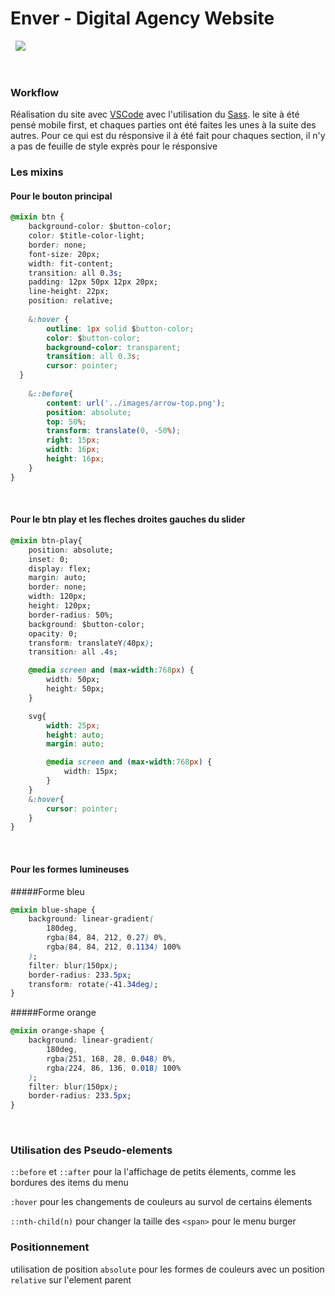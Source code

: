 # Enver - Digital Agency Website
&nbsp;
![](https://cubicom.fr/MIAW/HTML/Enver/assets/images/logo.svg)

&nbsp;

### Workflow
Réalisation du site avec [VSCode](https://code.visualstudio.com/) avec l'utilisation du [Sass](https://sass-lang.com/). le site à été pensé mobile first, et chaques parties ont été faites les unes à la suite des autres. Pour ce qui est du résponsive il à été fait pour chaques section, il n'y a pas de feuille de style exprès pour le résponsive 
&nbsp;

### Les mixins

#### Pour le bouton principal
```css
@mixin btn {
	background-color: $button-color;
	color: $title-color-light;
	border: none;
	font-size: 20px;
	width: fit-content;
	transition: all 0.3s;
	padding: 12px 50px 12px 20px;
	line-height: 22px;
	position: relative;
	
	&:hover {
		outline: 1px solid $button-color;
		color: $button-color;
		background-color: transparent;
		transition: all 0.3s;
		cursor: pointer;
  }
  
	&::before{
		content: url('../images/arrow-top.png');
		position: absolute;
		top: 50%;
		transform: translate(0, -50%);
		right: 15px;
		width: 16px;
		height: 16px;
	}
}
```
&nbsp;
#### Pour le btn play et les fleches droites gauches du slider
```css
@mixin btn-play{
	position: absolute;
	inset: 0;
	display: flex;
	margin: auto;
	border: none;
	width: 120px;
	height: 120px;
	border-radius: 50%;
	background: $button-color;
	opacity: 0;
	transform: translateY(40px);
	transition: all .4s;

	@media screen and (max-width:768px) {
		width: 50px;
		height: 50px;
	}

	svg{
		width: 25px;
		height: auto;
		margin: auto;

		@media screen and (max-width:768px) {
			width: 15px;
		}
	}
	&:hover{
		cursor: pointer;
	}
}
```
&nbsp;
#### Pour les formes lumineuses 
#####Forme bleu
```css
@mixin blue-shape {
	background: linear-gradient(
		180deg,
		rgba(84, 84, 212, 0.27) 0%,
		rgba(84, 84, 212, 0.1134) 100%
	);
	filter: blur(150px);
	border-radius: 233.5px;
	transform: rotate(-41.34deg);
}
```

#####Forme orange
```css
@mixin orange-shape {
	background: linear-gradient(
		180deg,
		rgba(251, 168, 28, 0.048) 0%,
		rgba(224, 86, 136, 0.018) 100%
	);
	filter: blur(150px);
	border-radius: 233.5px;
}
```
&nbsp;
### Utilisation des Pseudo-elements
`::before` et `::after` pour la l'affichage de petits élements, comme les bordures des items du menu 

`:hover` pour les changements de couleurs au survol de certains élements  

`::nth-child(n)` pour changer la taille des `<span>` pour le menu burger
&nbsp;
### Positionnement 
utilisation de position `absolute` pour les formes de couleurs avec un position `relative` sur l'element parent 


